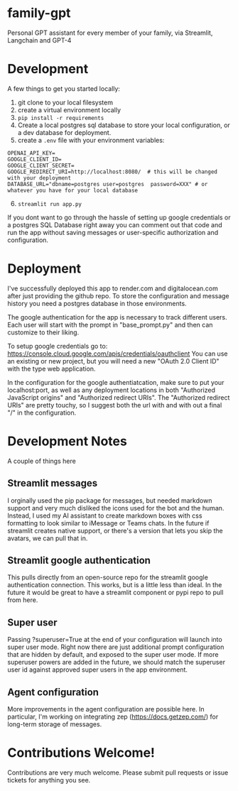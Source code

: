 # family-gpt
Personal GPT assistant for every member of your family, via Streamlit, Langchain and GPT-4


# Development

A few things to get you started locally:

1. git clone to your local filesystem
1. create a virtual environment locally
1. `pip install -r requirements`
1. Create a local postgres sql database to store your local configuration, or a dev database for deployment.
1. create a `.env` file with your environment variables:
```
OPENAI_API_KEY=
GOOGLE_CLIENT_ID=
GOOGLE_CLIENT_SECRET=
GOOGLE_REDIRECT_URI=http://localhost:8080/  # this will be changed with your deployment
DATABASE_URL="dbname=postgres user=postgres  password=XXX" # or whatever you have for your local database
```
6. `streamlit run app.py `

If you dont want to go through the hassle of setting up google credentials or a postgres SQL Database right away
you can comment out that code and run the app without saving messages or user-specific authorization and configuration.

# Deployment

I've successfully deployed this app to render.com and digitalocean.com after just providing the github repo. 
To store the configuration and message history you need a postgres database in those environments. 

The google authentication for the app is necessary to track different users. Each user will start with 
the prompt in "base_prompt.py" and then can customize to their liking. 

To setup google credentials go to: https://console.cloud.google.com/apis/credentials/oauthclient 
You can use an existing or new project, but you will need a new "OAuth 2.0 Client ID" with the type
web application.

In the configuration for the google authentiatcation, make sure to put your localhost:port, as well
as any deployment locations in both "Authorized JavaScript origins" and "Authorized redirect URIs".
The "Authorized redirect URIs" are pretty touchy, so I suggest both the url with and with out a final "/"
in the configuration.

# Development Notes

A couple of things here

## Streamlit messages

I orginally used the pip package for messages, but needed markdown support and very much disliked the 
icons used for the bot and the human. Instead, I used my AI assistant to create markdown boxes with 
css formatting to look similar to iMessage or Teams chats. In the future if streamlit creates native
support, or there's a version that lets you skip the avatars, we can pull that in.

## Streamlit google authentication

This pulls directly from an open-source repo for the streamlit google authentication connection. This works,
but is a little less than ideal. In the future it would be great to have a streamlit component or pypi
repo to pull from here.

## Super user

Passing ?superuser=True at the end of your configuration will launch into super user mode. Right now there
are just additional prompt configuration that are hidden by default, and exposed to the super user mode. If
more superuser powers are added in the future, we should match the superuser user id against approved super
users in the app environment.

## Agent configuration

More improvements in the agent configuration are possible here. In particular, I'm working on integrating
zep (https://docs.getzep.com/) for long-term storage of messages. 


# Contributions Welcome!

Contributions are very much welcome. Please submit pull requests or issue tickets for anything you see.



